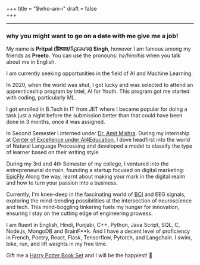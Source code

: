 +++
title = "$who-am-i"
draft = false   
+++

--- 
<!-- ## Why you might want to g̶o̶ ̶o̶n̶ ̶a̶ ̶d̶a̶t̶e̶ ̶w̶i̶t̶h̶ ̶m̶e̶ give me a job -->
### why you might want to ~~go on a date with me~~ give me a job!

My name is **Pritpal (प्रित्पाल/ਪ੍ਰਿਤਪਾਲ) Singh**, however I am famous among my friends as **Preeto**. You can use the pronouns: _he/him/his_ when you talk about me in English. 


I am currently seeking opportunities in the field of AI and Machine Learning.

<!-- That picture up there really is a picture of me, but from 2012. A more recent photo of me is on [LinkedIn](https://www.linkedin.com/in/oye-pritpal/). -->

<!-- intel AI for youth got me started with coding, particularly ML, what I like about it the capability to have a real world impact
Then joined JIIT, still confused what to do, 
Interned at CoE in AI44Education, under Ashish Mishra, and had a learning curve
-->

In 2020, when the world was shut, I got lucky and was selected to attend an apprenticeship program by Intel, AI for Youth. This program got me started with coding, particularly ML. 


I got enrolled in B.Tech in IT from JIIT where I became popular for doing  a task just a night before the submission better than that could have been done in  3 months, once it was assigned.


In Second Semester I interned under [Dr. Amit Mishra](link). During my internship at [Center of Excellence under AI4Education](link), I dove headfirst into the world of Natural Language Processing and developed a model to classify the type of learner based on their writing style.

<!-- 
As an IEEE member, I got a chance to work with the leaders of tommorow and helped me add tools(technologies) in my arsenal. This time I also polished my online persona on stage. These experiences broadened my horizons, keeping me ahead of the curve in a rapidly evolving tech landscape. -->


During my 3rd and 4th Semester of my college, I ventured into the entrepreneurial domain, founding a startup focused on digital marketing: [EpicFly](https://epicfly.in/) Along the way, learnt about making your mark in the digital realm and how to turn your passion into a business.


Currently, I'm knee-deep in the fascinating world of [BCI](linktothephoto) and EEG signals, exploring the mind-bending possibilities at the intersection of neuroscience and tech. This mind-boggling tinkering fuels my hunger for innovation, ensuring I stay on the cutting edge of engineering prowess. 


I am fluent in English, Hindi, Punjabi, C++, Python, Java Script, SQL, C, Node.js, MongoDB and BrainF**k. And I have a decent level of proficiency in French, Poetry, React, Flask, Tensorflow, Pytorch, and Langchain. I swim, bike, run, and lift weights in my free time. 


Gift me a [Harry Potter Book Set](https://www.amazon.in/Harry-Potter-Boxed-Original-Complete/dp/B0CXF626ZS/ref=sr_1_4?dib=eyJ2IjoiMSJ9.HTx1z2VgEUsfhkaiPOj8aDtgF5X3_DM9IjEfAkEjgk7p3XipYlYqOg3SRv4547bGOvOv9ucFcPjlIq8OzZPpVZqq_9toNsgYRfLYeQPa6Xofpg-2xHYYB9J7EXUmqaTk9mbQQF0s7qfDWJiRt4xYeT7Ye6YrWAKoIHTx4NAT0TqXlYgY7Fv7guK9LHQqhglaqByFTuSde8HR3trXujwqiSUAXIK7vaTL-fG-N9-FUhc.AwvF1-I5QPCscDxl4lQVkGzNNo_J9LMkE4iLSJ4PtO8&dib_tag=se&keywords=harry+potter&qid=1713264159&sr=8-4) and I will be the happiest! 🤗